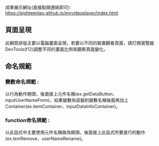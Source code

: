 成果展示網址(直接點開連結即可): https://eighteenlao.github.io/myvideoplayer/index.html
## 頁面呈現
此網頁排版主要以電腦畫面呈現，若要以不同的裝置觀看頁面，請打開瀏覽器DevTools(f12)調整不同的畫面比例來觀察頁面變化。
## 命名規範
### 變數命名規範 : 
以行為動作開頭，後面接上元件名稱(ex.getDataButton、inputUserNameFrom)，如果變數為容器則變數名稱後面再加上Container(ex.itemContainer、inputDataInfoContainer)。
### function命名規範 : 
以此函式中主要使用元件名稱做為開頭，後面接上此函式所要進行的動作(ex.textRemove、userNameRename)。